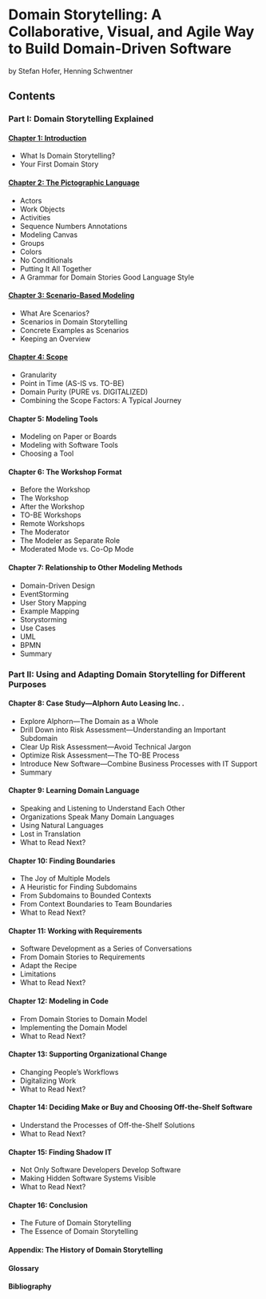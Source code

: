 # Domain Storytelling: A Collaborative, Visual, and Agile Way to Build Domain-Driven Software
by Stefan Hofer, Henning Schwentner

## Contents
### Part I: Domain Storytelling Explained
#### [Chapter 1: Introduction](https://github.com/haesiku/books/tree/main/domain-storytelling/part1/c01-introduction.md)
- What Is Domain Storytelling?
- Your First Domain Story
#### [Chapter 2: The Pictographic Language](https://github.com/haesiku/books/tree/main/domain-storytelling/part1/c02-pictographic-language.md)
- Actors
- Work Objects
- Activities
- Sequence Numbers Annotations
- Modeling Canvas
- Groups
- Colors
- No Conditionals
- Putting It All Together
- A Grammar for Domain Stories Good Language Style
#### [Chapter 3: Scenario-Based Modeling](https://github.com/haesiku/books/tree/main/domain-storytelling/part1/c03-scenario-based-modeling.md)
- What Are Scenarios?
- Scenarios in Domain Storytelling
- Concrete Examples as Scenarios
- Keeping an Overview
#### [Chapter 4: Scope](https://github.com/haesiku/books/tree/main/domain-storytelling/part1/c04-scope.md)
- Granularity
- Point in Time (AS-IS vs. TO-BE)
- Domain Purity (PURE vs. DIGITALIZED)
- Combining the Scope Factors: A Typical Journey
#### Chapter 5: Modeling Tools
- Modeling on Paper or Boards
- Modeling with Software Tools
- Choosing a Tool
#### Chapter 6: The Workshop Format
- Before the Workshop
- The Workshop
- After the Workshop
- TO-BE Workshops
- Remote Workshops
- The Moderator
- The Modeler as Separate Role
- Moderated Mode vs. Co-Op Mode
#### Chapter 7: Relationship to Other Modeling Methods
- Domain-Driven Design
- EventStorming
- User Story Mapping
- Example Mapping
- Storystorming
- Use Cases
- UML
- BPMN
- Summary
### Part II: Using and Adapting Domain Storytelling for Different Purposes
#### Chapter 8: Case Study—Alphorn Auto Leasing Inc. .
- Explore Alphorn—The Domain as a Whole
- Drill Down into Risk Assessment—Understanding an Important Subdomain
- Clear Up Risk Assessment—Avoid Technical Jargon
- Optimize Risk Assessment—The TO-BE Process
- Introduce New Software—Combine Business Processes with IT Support
- Summary
#### Chapter 9: Learning Domain Language
- Speaking and Listening to Understand Each Other
- Organizations Speak Many Domain Languages
- Using Natural Languages
- Lost in Translation
- What to Read Next?
#### Chapter 10: Finding Boundaries
- The Joy of Multiple Models
- A Heuristic for Finding Subdomains
- From Subdomains to Bounded Contexts
- From Context Boundaries to Team Boundaries
- What to Read Next?
#### Chapter 11: Working with Requirements
- Software Development as a Series of Conversations
- From Domain Stories to Requirements
- Adapt the Recipe
- Limitations
- What to Read Next?
#### Chapter 12: Modeling in Code
- From Domain Stories to Domain Model
- Implementing the Domain Model
- What to Read Next?
#### Chapter 13: Supporting Organizational Change
- Changing People’s Workflows
- Digitalizing Work
- What to Read Next?
#### Chapter 14: Deciding Make or Buy and Choosing Off-the-Shelf Software
- Understand the Processes of Off-the-Shelf Solutions
- What to Read Next?
#### Chapter 15: Finding Shadow IT
- Not Only Software Developers Develop Software
- Making Hidden Software Systems Visible
- What to Read Next?
#### Chapter 16: Conclusion
- The Future of Domain Storytelling
- The Essence of Domain Storytelling

#### Appendix: The History of Domain Storytelling
#### Glossary
#### Bibliography

<EOD>
